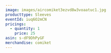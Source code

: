 ```yaml
---
image: images/aircomiket3ezvd8w3voaatuc1.jpg
producttype: Sleeves
eventId: iuq6O2mCN
pricings:
  - quantity: 1
    price: 25
asin: s-dF9DhPyGF
merchandise: comiket
---
```

